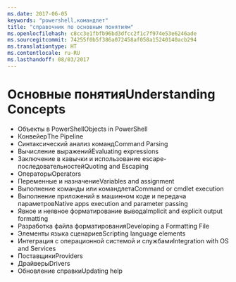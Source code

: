 ```yaml
---
ms.date: 2017-06-05
keywords: "powershell,командлет"
title: "справочник по основным понятиям"
ms.openlocfilehash: c8cc3e1fbfb96bd3dfcc2f1c7f974e53e6246ade
ms.sourcegitcommit: 74255f0b5f386a072458af058a15240140acb294
ms.translationtype: HT
ms.contentlocale: ru-RU
ms.lasthandoff: 08/03/2017
---
```

# <a name="understanding-concepts"></a><span data-ttu-id="27dde-103">Основные понятия</span><span class="sxs-lookup"><span data-stu-id="27dde-103">Understanding Concepts</span></span>

*  <span data-ttu-id="27dde-104">Объекты в PowerShell</span><span class="sxs-lookup"><span data-stu-id="27dde-104">Objects in PowerShell</span></span>  
*  <span data-ttu-id="27dde-105">Конвейер</span><span class="sxs-lookup"><span data-stu-id="27dde-105">The Pipeline</span></span>
*  <span data-ttu-id="27dde-106">Синтаксический анализ команд</span><span class="sxs-lookup"><span data-stu-id="27dde-106">Command Parsing</span></span>
*  <span data-ttu-id="27dde-107">Вычисление выражений</span><span class="sxs-lookup"><span data-stu-id="27dde-107">Evaluating expressions</span></span>
*  <span data-ttu-id="27dde-108">Заключение в кавычки и использование escape-последовательностей</span><span class="sxs-lookup"><span data-stu-id="27dde-108">Quoting and Escaping</span></span>
*  <span data-ttu-id="27dde-109">Операторы</span><span class="sxs-lookup"><span data-stu-id="27dde-109">Operators</span></span>
*  <span data-ttu-id="27dde-110">Переменные и назначение</span><span class="sxs-lookup"><span data-stu-id="27dde-110">Variables and assignment</span></span>
*  <span data-ttu-id="27dde-111">Выполнение команды или командлета</span><span class="sxs-lookup"><span data-stu-id="27dde-111">Command or cmdlet execution</span></span>
*  <span data-ttu-id="27dde-112">Выполнение приложений в машинном коде и передача параметров</span><span class="sxs-lookup"><span data-stu-id="27dde-112">Native apps execution and parameter passing</span></span>
*  <span data-ttu-id="27dde-113">Явное и неявное форматирование вывода</span><span class="sxs-lookup"><span data-stu-id="27dde-113">Implicit and explicit output formatting</span></span>
*  <span data-ttu-id="27dde-114">Разработка файла форматирования</span><span class="sxs-lookup"><span data-stu-id="27dde-114">Developing a Formatting File</span></span>
*  <span data-ttu-id="27dde-115">Элементы языка сценариев</span><span class="sxs-lookup"><span data-stu-id="27dde-115">Scripting language elements</span></span>
*  <span data-ttu-id="27dde-116">Интеграция с операционной системой и службами</span><span class="sxs-lookup"><span data-stu-id="27dde-116">Integration with OS and Services</span></span>
*  <span data-ttu-id="27dde-117">Поставщики</span><span class="sxs-lookup"><span data-stu-id="27dde-117">Providers</span></span>
*  <span data-ttu-id="27dde-118">Драйверы</span><span class="sxs-lookup"><span data-stu-id="27dde-118">Drivers</span></span>
*  <span data-ttu-id="27dde-119">Обновление справки</span><span class="sxs-lookup"><span data-stu-id="27dde-119">Updating help</span></span> 

